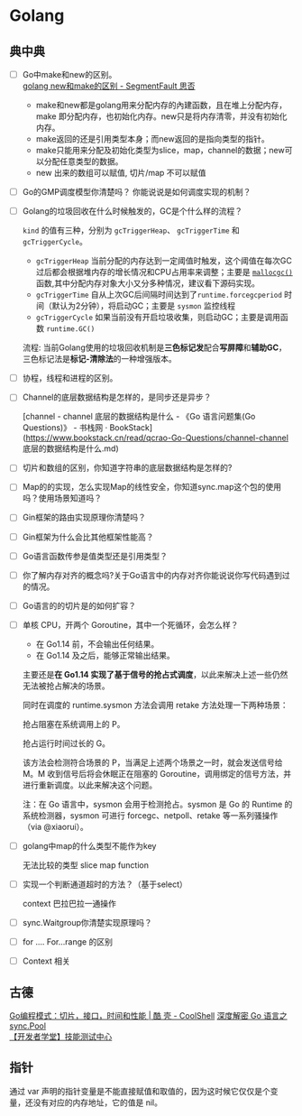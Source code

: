 # Golang

## 典中典

- [ ] Go中make和new的区别。  
  [golang new和make的区别 - SegmentFault 思否](https://segmentfault.com/a/1190000018967149)

  - make和new都是golang用来分配内存的內建函数，且在堆上分配内存，make 即分配内存，也初始化内存。new只是将内存清零，并没有初始化内存。
  - make返回的还是引用类型本身；而new返回的是指向类型的指针。
  - make只能用来分配及初始化类型为slice，map，channel的数据；new可以分配任意类型的数据。
  - new 出来的数组可以赋值, 切片/map 不可以赋值

- [ ] Go的GMP调度模型你清楚吗？ 你能说说是如何调度实现的机制？  

- [ ] Golang的垃圾回收在什么时候触发的，GC是个什么样的流程？  

  `kind` 的值有三种，分别为 `gcTriggerHeap`、 `gcTriggerTime` 和 `gcTriggerCycle`。

  - `gcTriggerHeap` 当前分配的内存达到一定阈值时触发，这个阈值在每次GC过后都会根据堆内存的增长情况和CPU占用率来调整；主要是 [`mallocgc()` ](https://github.com/golang/go/blob/go1.16/src/runtime/malloc.go#L902-L1171)函数,其中分配内存对象大小又分多种情况，建议看下源码实现。
  - `gcTriggerTime` 自从上次GC后间隔时间达到了`runtime.forcegcperiod` 时间（默认为2分钟），将启动GC；主要是 `sysmon` 监控线程
  - `gcTriggerCycle` 如果当前没有开启垃圾收集，则启动GC；主要是调用函数 `runtime.GC()`

  流程: 当前Golang使用的垃圾回收机制是**三色标记发**配合**写屏障**和**辅助GC**，三色标记法是**标记-清除法**的一种增强版本。

- [ ] 协程，线程和进程的区别。  

- [ ] Channel的底层数据结构是怎样的，是同步还是异步？  

  [channel - channel 底层的数据结构是什么 - 《Go 语言问题集(Go Questions)》 - 书栈网 · BookStack](https://www.bookstack.cn/read/qcrao-Go-Questions/channel-channel 底层的数据结构是什么.md)

- [ ] 切片和数组的区别，你知道字符串的底层数据结构是怎样的?  

- [ ] Map的的实现，怎么实现Map的线性安全，你知道sync.map这个包的使用吗？使用场景知道吗？  

- [ ] Gin框架的路由实现原理你清楚吗？  

- [ ] Gin框架为什么会比其他框架性能高？  

- [ ] Go语言函数传参是值类型还是引用类型？  

- [ ] 你了解内存对齐的概念吗?关于Go语言中的内存对齐你能说说你写代码遇到过的情况。  

- [ ] Go语言的的切片是的如何扩容？  

- [ ] 单核 CPU，开两个 Goroutine，其中一个死循环，会怎么样？

  - 在 Go1.14 前，不会输出任何结果。
  - 在 Go1.14 及之后，能够正常输出结果。

  主要还是**在 Go1.14 实现了基于信号的抢占式调度**，以此来解决上述一些仍然无法被抢占解决的场景。

  同时在调度的 runtime.sysmon 方法会调用 retake 方法处理一下两种场景：

  抢占阻塞在系统调用上的 P。

  抢占运行时间过长的 G。

  该方法会检测符合场景的 P，当满足上述两个场景之一时，就会发送信号给 M。M 收到信号后将会休眠正在阻塞的 Goroutine，调用绑定的信号方法，并进行重新调度。以此来解决这个问题。

  注：在 Go 语言中，sysmon 会用于检测抢占。sysmon 是 Go 的 Runtime 的系统检测器，sysmon 可进行 forcegc、netpoll、retake 等一系列骚操作（via @xiaorui）。

- [ ] golang中map的什么类型不能作为key

  无法比较的类型 slice map function

- [ ] 实现一个判断通道超时的方法？（基于select）  

  context 巴拉巴拉一通操作

- [ ] sync.Waitgroup你清楚实现原理吗？  

- [ ] for ....   For...range 的区别

- [ ] Context 相关


## 古德

[Go编程模式：切片，接口，时间和性能 | 酷 壳 - CoolShell](https://coolshell.cn/articles/21128.html)
[深度解密 Go 语言之 sync.Pool](https://www.cnblogs.com/qcrao-2018/p/12736031.html)  
[【开发者学堂】技能测试中心 ](https://developer.aliyun.com/exam)



## 指针

通过 var 声明的指针变量是不能直接赋值和取值的，因为这时候它仅仅是个变量，还没有对应的内存地址，它的值是 nil。





